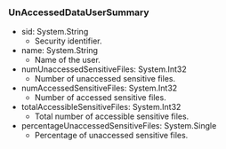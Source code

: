 ### UnAccessedDataUserSummary
- sid: System.String
  - Security identifier.
- name: System.String
  - Name of the user.
- numUnaccessedSensitiveFiles: System.Int32
  - Number of unaccessed sensitive files.
- numAccessedSensitiveFiles: System.Int32
  - Number of accessed sensitive files.
- totalAccessibleSensitiveFiles: System.Int32
  - Total number of accessible sensitive files.
- percentageUnaccessedSensitiveFiles: System.Single
  - Percentage of unaccessed sensitive files.
